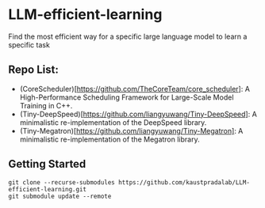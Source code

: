 # LLM-efficient-learning
Find the most efficient way for a specific large language model to learn a specific task

## Repo List:
* (CoreScheduler)[https://github.com/TheCoreTeam/core_scheduler]: A High-Performance Scheduling Framework for Large-Scale Model Training in C++.
* (Tiny-DeepSpeed)[https://github.com/liangyuwang/Tiny-DeepSpeed]: A minimalistic re-implementation of the DeepSpeed library.
* (Tiny-Megatron)[https://github.com/liangyuwang/Tiny-Megatron]: A minimalistic re-implementation of the Megatron library.

## Getting Started
```shell
git clone --recurse-submodules https://github.com/kaustpradalab/LLM-efficient-learning.git
git submodule update --remote
```
